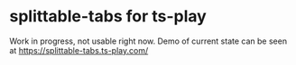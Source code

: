 # splittable-tabs for ts-play

Work in progress, not usable right now. Demo of current state can be seen at https://splittable-tabs.ts-play.com/